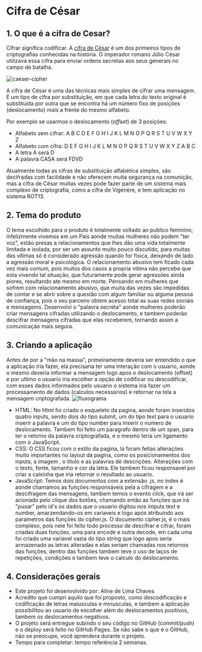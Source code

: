 # Cifra de César
## 1. O que é a cifra de Cesar?

Cifrar significa codificar. A [cifra de
César](https://pt.wikipedia.org/wiki/Cifra_de_C%C3%A9sar) é um dos primeiros
tipos de criptografias conhecidas na história. O imperador romano Júlio César
utilizava essa cifra para enviar ordens secretas aos seus generais no campo de
batalha.

![caeser-cipher](https://user-images.githubusercontent.com/11894994/60990999-07ffdb00-a320-11e9-87d0-b7c291bc4cd1.png)

A cifra de César é uma das técnicas mais simples de cifrar uma mensagem. É um
tipo de cifra por substituição, em que cada letra do texto original é
substituida por outra que se encontra há um número fixo de posições
(deslocamento) mais a frente do mesmo alfabeto.

Por exemplo se usarmos o deslocamento (_offset_) de 3 posições:

* Alfabeto sem cifrar: A B C D E F G H I J K L M N O P Q R S T U V W X Y Z
* Alfabeto com cifra:  D E F G H I J K L M N O P Q R S T U V W X Y Z A B C
* A letra A será D
* A palavra CASA será FDVD

Atualmente todas as cifras de substituição alfabética simples, são decifradas
com facilidade e não oferecem muita segurança na comunição, mas a cifra de César
muitas vezes pode fazer parte de um sistema mais complexo de criptografia, como
a cifra de Vigenère, e tem aplicação no sistema ROT13.

## 2. Tema do produto
O tema escolhido para o produto é totalmente voltado ao publico feminino, infelizmente vivemos em um País aonde muitas mulheres não podem "ter voz", estão presas a relacionamentos que lhes dão uma vida totalmente limitada e isolada, por ser um assunto muito pouco discutido, para muitas das vitimas só é considerado agressão quando for fisica, deixando de lado a agressão moral e psicologica. O relacionamento abusivo tem ficado cada vez mais comum, pois muitos dos casos a propria vitima não percebe que esta vivendo tal situação, que futuramente pode gerar agressões ainda piores, resultando ate mesmo em morte. 
Pensando em mulheres que sofrem com relacionamento abusivo, que muita das vezes são impedidas de contar e se abrir sobre a questão com algum familiar ou alguma pessoa de confiança, pois o seu parceiro obtem acesso total as suas redes sociais e mensagems. Desenvolvi o "palavra secreta" aonde mulheres poderão criar mensagens cifradas utilizando o deslocamento, e tambem poderão descifrar mensagens cifradas que elas receberem, tornando assim a comunicação mais segura. 

## 3. Criando a aplicação
  Antes de por a "mão na massa", primeiramente deveria ser entendido o que a aplicação iria fazer, ela precisaria ter uma interação com o usuario, aonde o mesmo deveria informar a mensagem logo apos o deslocamento (offset) e por ultimo o usuario iria escolher a opção de codificar ou descodificar, com esses dados informados pelo usuario o sistema iria fazer um processamento de dados (calculos necessarios) e retornar na tela a mensagem criptografada.
       ![fluxograma](/home/laboratoria/Downloads/fluxogramacifra.jpeg)
      
* HTML: No Html foi criado o esqueleto da pagina, aonde foram inseridos quatro inputs, sendo dois do tipo submit, um do tipo text para o usuario inserir a palavra e um do tipo number para inserir o numero de deslocamento. Tambem foi feito um paragrafo dentro de um span, para ter o retorno da palavra criptografada, e o mesmo teria um ligamento com o JavaScript. 
* CSS: O CSS ficou com o estilo da pagina, la foram feitas alterações muito importantes no layout da pagina, como os posicionamentos dos inputs, a imagem , o titulo e as palavras de descrições. Alterações com o texto, fonte, tamanho e cor da letra. Ele tambem ficou responsavel por criar a caixinha que iria retornar o resultado ao usuario. 
* JavaScript: Temos dois documentos com a extensão .js, no index é aonde chamamos as funções responsáveis pela a cifragem e a descifragem das mensagens, tambem temos o evento click, que irá ser acionado pelo clique dos botões, chamando então as funções que irá "puxar" pelo id's os dados que o usuario digitou nos imputs text e number, amarzendando-os em variaveis e logo após atribuindo aos parametros das funções do cipher.js. O documento cipher.js, é o mais complexo, pois nele foi feito todo processo de descifrar e cifrar, foram criadas duas funções, uma para encode e outra decode, em cada uma foi criado uma variavel vazia do tipo string que logo apos seria armazenado as letras alteradas e elas seriam chamadas nos retornos das funções, dentro das funções tambem teve o uso de laços de repetições, condições e tambem teve o calculo do deslocamento. 

## 4. Considerações gerais

* Este projeto foi desenvolvido por: Aline de Lima Chaves
* Acredito que cumpri aquilo que foi proposto, como descodificação e codificação de letras maiusculas e minusculas, e tambem a aplicação possibilitou ao usuario de escolher além do deslocamentos positivos, tambem os deslocamentos negativos.
* O projeto será entregue subindo o seu código no GitHub (commit/push) e o
  deploy será feito no GitHub Pages. Se não sabe o que é o GitHub, não se
  preocupe, você aprendera durante o projeto.
* Tempo para completar: tempo referência 2 semanas.
